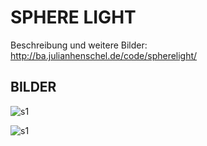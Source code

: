 # SPHERE LIGHT

Beschreibung und weitere Bilder:
http://ba.julianhenschel.de/code/spherelight/

## BILDER

![s1](http://ba.julianhenschel.de/wp-content/uploads/2012/02/MG_2114.jpg)

![s1](http://ba.julianhenschel.de/wp-content/uploads/2012/02/MG_2181.jpg)